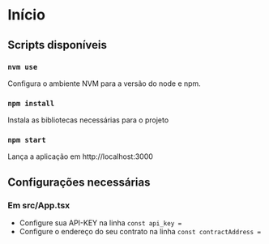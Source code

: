 # Início

## Scripts disponíveis

### `nvm use`

Configura o ambiente NVM para a versão do node e npm. 

### `npm install`

Instala as bibliotecas necessárias para o projeto

### `npm start`

Lança a aplicação em http://localhost:3000

## Configurações necessárias

### Em src/App.tsx

* Configure sua API-KEY na linha `const api_key = `
* Configure o endereço do seu contrato na linha `const contractAddress =`